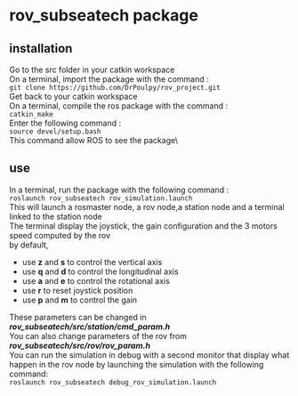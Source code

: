 # rov_subseatech package

## installation
   Go to  the src folder in your catkin workspace  
   On a terminal, import the package with the command :\
   `git clone https://github.com/DrPoulpy/rov_project.git `\
   Get back to your catkin workspace\
   On a terminal, compile the ros package with the command :\
   `catkin_make`\
   Enter the following command :\
   `source devel/setup.bash`\
   This command allow ROS to see the package\
   ## use
 In a terminal, run the package with the following command :\
 `roslaunch rov_subseatech rov_simulation.launch `\
 This will launch a rosmaster node, a rov node,a station node and a terminal linked to the station node\
 The terminal display the joystick, the gain configuration and the 3 motors speed computed by the rov\
 by default, 
 * use **z** and **s** to control the vertical axis 
 * use **q** and **d** to control the longitudinal axis 
 * use **a** and **e** to control the rotational axis 
 * use **r** to reset joystick position 
 * use **p** and **m** to control the gain 
 
 These parameters can be changed in ***rov_subseatech/src/station/cmd_param.h*** \
 You can also change parameters of the rov from ***rov_subseatech/src/rov/rov_param.h*** \
 You can run the simulation in debug with a second monitor that display what happen in the rov node by launching the simulation with the following command: \
  `roslaunch rov_subseatech debug_rov_simulation.launch `
